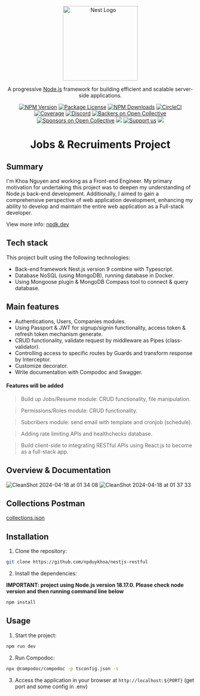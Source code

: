 <p align="center">
  <a href="http://nestjs.com/" target="blank"><img src="https://nestjs.com/img/logo-small.svg" width="200" alt="Nest Logo" /></a>
</p>

[circleci-image]: https://img.shields.io/circleci/build/github/nestjs/nest/master?token=abc123def456
[circleci-url]: https://circleci.com/gh/nestjs/nest

  <p align="center">A progressive <a href="http://nodejs.org" target="_blank">Node.js</a> framework for building efficient and scalable server-side applications.</p>
    <p align="center">
<a href="https://www.npmjs.com/~nestjscore" target="_blank"><img src="https://img.shields.io/npm/v/@nestjs/core.svg" alt="NPM Version" /></a>
<a href="https://www.npmjs.com/~nestjscore" target="_blank"><img src="https://img.shields.io/npm/l/@nestjs/core.svg" alt="Package License" /></a>
<a href="https://www.npmjs.com/~nestjscore" target="_blank"><img src="https://img.shields.io/npm/dm/@nestjs/common.svg" alt="NPM Downloads" /></a>
<a href="https://circleci.com/gh/nestjs/nest" target="_blank"><img src="https://img.shields.io/circleci/build/github/nestjs/nest/master" alt="CircleCI" /></a>
<a href="https://coveralls.io/github/nestjs/nest?branch=master" target="_blank"><img src="https://coveralls.io/repos/github/nestjs/nest/badge.svg?branch=master#9" alt="Coverage" /></a>
<a href="https://discord.gg/G7Qnnhy" target="_blank"><img src="https://img.shields.io/badge/discord-online-brightgreen.svg" alt="Discord"/></a>
<a href="https://opencollective.com/nest#backer" target="_blank"><img src="https://opencollective.com/nest/backers/badge.svg" alt="Backers on Open Collective" /></a>
<a href="https://opencollective.com/nest#sponsor" target="_blank"><img src="https://opencollective.com/nest/sponsors/badge.svg" alt="Sponsors on Open Collective" /></a>
  <a href="https://paypal.me/kamilmysliwiec" target="_blank"><img src="https://img.shields.io/badge/Donate-PayPal-ff3f59.svg"/></a>
    <a href="https://opencollective.com/nest#sponsor"  target="_blank"><img src="https://img.shields.io/badge/Support%20us-Open%20Collective-41B883.svg" alt="Support us"></a>
  <a href="https://twitter.com/nestframework" target="_blank"><img src="https://img.shields.io/twitter/follow/nestframework.svg?style=social&label=Follow"></a>
</p>
  <!--[![Backers on Open Collective](https://opencollective.com/nest/backers/badge.svg)](https://opencollective.com/nest#backer)
  [![Sponsors on Open Collective](https://opencollective.com/nest/sponsors/badge.svg)](https://opencollective.com/nest#sponsor)-->

<h1 align="center">Jobs & Recruiments Project</h1>

## Summary

I'm Khoa Nguyen and working as a Front-end Engineer. My primary motivation for undertaking this project was to deepen my understanding of Node.js back-end development. Additionally, I aimed to gain a comprehensive perspective of web application development, enhancing my ability to develop and maintain the entire web application as a Full-stack developer.

View more info: [npdk.dev](https://npdk.dev)

## Tech stack

This project built using the following technologies:

- Back-end framework Nest.js version 9 combine with Typescript.
- Database NoSQL (using MongoDB), running database in Docker.
- Using Mongoose plugin & MongoDB Compass tool to connect & query database.

## Main features

- Authentications, Users, Companies modules.
- Using Passport & JWT for signup/signin functionality, access token & refresh token mechanism generate.
- CRUD functionality, validate request by middleware as Pipes (class-validator).
- Controlling access to specific routes by Guards and transform response by Interceptor.
- Customize decorator.
- Write documentation with Compodoc and Swagger.

#### Features will be added

> Build up Jobs/Resume module: CRUD functionality, file manipulation.

> Permissions/Roles module: CRUD functionality.

> Subcribers module: send email with template and cronjob (schedule).

> Adding rate limiting APIs and healthchecks database.

> Build client-side to integrating RESTful APIs using React.js to become as a full-stack app.

## Overview & Documentation

![CleanShot 2024-04-18 at 01 34 08](https://github.com/npduykhoa/nestjs-restful/assets/55375876/54de4aa6-7e0a-46f8-a115-7cc6b96d25ae)
![CleanShot 2024-04-18 at 01 37 33](https://github.com/npduykhoa/nestjs-restful/assets/55375876/76955ccd-3107-4747-a114-b34baeba6e2f)

## Collections Postman

[collections.json](https://gist.github.com/npduykhoa/a2f496194b7fa8ae460d020cd68d48f6.js)

## Installation

1. Clone the repository:

```bash
git clone https://github.com/npduykhoa/nestjs-restful
```

2. Install the dependencies:

**IMPORTANT: project using Node.js version 18.17.0. Please check node version and then running command line below**

```bash
npm install
```

## Usage

1. Start the project:

```bash
npm run dev
```

2. Run Compodoc:

```bash
npx @compodoc/compodoc -p tsconfig.json -s
```

3. Access the application in your browser at `http://localhost:${PORT}` (get port and some config in .env)
